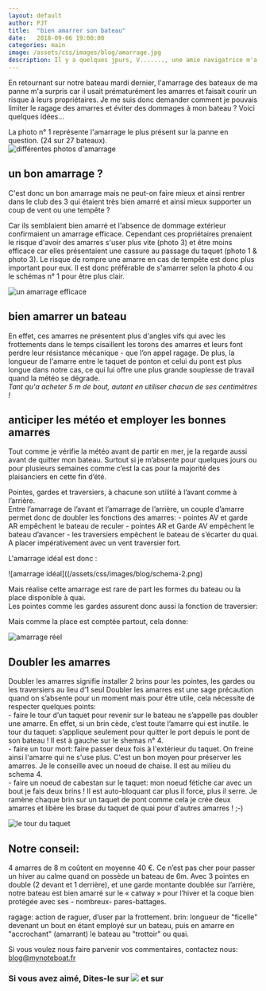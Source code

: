 ```yaml
---
layout: default
author: PJT
title:  "bien amarrer son bateau"
date:   2018-09-06 19:00:00
categories: main
image: /assets/css/images/blog/amarrage.jpg
description: Il y a quelques jpurs, V......., une amie navigatrice m'a demandée de parler de l'amarrage des bateaux et du tour mort.  J'en profite pour partager avec vous quelques conseils d'anciens reçu en matière d'amarrage de bateau au fil du temps. 
---
```

En retournant sur notre bateau mardi dernier, l'amarrage des bateaux de ma panne m'a surpris car il usait prématurément les amarres et faisait courir un risque à leurs propriétaires.  Je me suis donc demander comment je pouvais limiter le ragage des amarres et éviter des dommages à mon bateau ? Voici quelques idées... 
<!--break-->


La photo n° 1 représente l'amarrage le plus présent sur la panne en question.  (24 sur 27 bateaux).  
![différentes photos d'amarrage](/assets/css/images/blog/photo-amarrage.png)

## un bon amarrage ?
C'est donc un bon amarrage mais ne peut-on faire mieux et ainsi rentrer dans le club des 3 qui étaient très bien amarré et ainsi mieux supporter un coup de vent ou une tempête ?

Car ils semblaient bien amarré et l'absence de dommage extérieur confirmaient un amarrage efficace.  Cependant ces propriétaires prenaient le risque d'avoir des amarres s'user plus vite (photo 3) et être moins efficace car elles présentaient une cassure au passage du taquet (photo 1 & photo 3).  Le risque de rompre une amarre en cas de tempête est donc plus important pour eux.
Il est donc préférable de s'amarrer selon la photo 4 ou le schémas n° 1 pour être plus clair.

![un amarrage efficace](/assets/css/images/blog/schéma-1.png)

## bien amarrer un bateau
En effet, ces amarres ne présentent plus d'angles vifs qui avec les frottements dans le temps cisaillent les torons des amarres et leurs font perdre leur résistance mécanique - que l’on appel ragage.  De plus, la longueur de l'amarre entre le taquet de ponton et celui du pont est plus longue dans notre cas, ce qui lui offre une plus grande souplesse de travail quand la météo se dégrade.   
	*Tant qu'a acheter 5 m de bout, autant en utiliser chacun de ses centimètres !*

## anticiper les météo et employer les bonnes amarres
Tout comme je vérifie la météo avant de partir en mer, je la regarde aussi avant de quitter mon bateau.  Surtout si je m’absente pour quelques jours ou pour plusieurs semaines comme c’est la cas pour la majorité des plaisanciers en cette fin d’été.

Pointes, gardes et traversiers, à chacune son utilité à l’avant comme à l’arrière.  
Entre l’amarrage de l’avant et l’amarrage de l’arrière, un couple d’amarre permet donc de doubler les fonctions des amarres:
	- pointes AV et garde AR empêchent le bateau de reculer
	- pointes AR et Garde AV empêchent le bateau d’avancer
	- les traversiers empêchent le bateau de s’écarter du quai.  A placer impérativement avec un vent traversier fort.

L'amarrage idéal est donc : 

![amarrage idéal]((/assets/css/images/blog/schema-2.png)

Mais réalise cette amarrage est rare de part les formes du bateau ou la place disponible à quai.  
Les pointes comme les gardes assurent donc aussi la fonction de traversier:

Mais comme la place est comptée partout, cela donne: 

![amarrage réel](/assets/css/images/blog/schema-3.png)

## Doubler les amarres
Doubler les amarres signifie installer 2 brins pour les pointes, les gardes ou les traversiers au lieu d’1 seul
Doubler les amarres est une sage précaution quand on s’absente pour un moment mais pour être utile, cela nécessite de respecter quelques points:  
	- faire le tour d’un taquet pour revenir sur le bateau ne s’appelle pas doubler une amarre.  En effet, si un brin cède, c’est toute l’amarre qui est inutile.  le tour du taquet: s’applique seulement pour quitter le port depuis le pont de son bateau !  Il est à gauche sur le shemas n° 4.  
	- faire un tour mort: faire passer deux fois à l'extérieur du taquet.  On freine ainsi l'amarre qui ne s'use plus.  C'est un bon moyen pour préserver les amarres.  Je le conseille avec un noeud de chaise.  Il est au milieu du schema 4.  
	- faire un noeud de cabestan sur le taquet: mon noeud fétiche car avec un bout je fais deux brins !  Il est auto-bloquant car plus il force, plus il serre.  Je ramène chaque brin sur un taquet de pont comme cela je crée deux amarres et libère les brase du taquet de quai pour d'autres amarres ! ;-)

![le tour du taquet](/assets/css/images/blog/schema-4.png)

## Notre conseil:
4 amarres de 8 m coûtent en moyenne 40 €.  Ce n’est pas cher pour passer un hiver au calme quand on possède un bateau de 6m.  Avec 3 pointes en double (2 devant et 1 derrière), et une garde montante doublée sur l’arrière, notre bateau est bien amarré sur le « catway » pour l’hiver et la coque bien protégée avec ses - nombreux- pares-battages.

ragage: action de raguer, d’user par la frottement.
brin: longueur de "ficelle" devenant un bout en étant employé sur un bateau, puis en amarre en "accrochant" (amarrant) le bateau au "trottoir" ou quai.

Si vous voulez nous faire parvenir vos commentaires, contactez nous: [blog@mynoteboat.fr](mailto:blog@mynoteboat.fr)

<H3>Si vous avez aimé, Dites-le sur <a href="https://www.facebook.com/sharer/sharer.php?u=http://www.mynoteboat.fr//main/2018/09/06/bien-amarrer-son-bateau.html" target="_blank" ><img src="{{ site.url }}/assets/images/facebook-icon-S.png"
           id="FB" class="socialicon"></a> et sur <a><script src="//platform.linkedin.com/in.js" type="text/javascript"> lang: fr_FR</script>
<script type="IN/Share" data-url="www.mynoteboat.fr"></script></a></H3>

